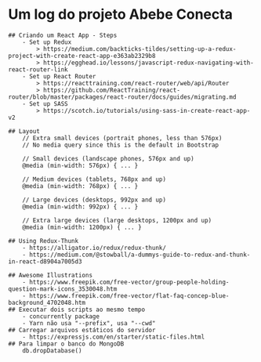 # Um log do projeto Abebe Conecta

    ## Criando um React App - Steps
        - Set up Redux
            > https://medium.com/backticks-tildes/setting-up-a-redux-project-with-create-react-app-e363ab2329b8
            > https://egghead.io/lessons/javascript-redux-navigating-with-react-router-link
        - Set up React Router
            > https://reacttraining.com/react-router/web/api/Router
            > https://github.com/ReactTraining/react-router/blob/master/packages/react-router/docs/guides/migrating.md
        - Set up SASS
            > https://scotch.io/tutorials/using-sass-in-create-react-app-v2

    ## Layout
        // Extra small devices (portrait phones, less than 576px)
        // No media query since this is the default in Bootstrap

        // Small devices (landscape phones, 576px and up)
        @media (min-width: 576px) { ... }

        // Medium devices (tablets, 768px and up)
        @media (min-width: 768px) { ... }

        // Large devices (desktops, 992px and up)
        @media (min-width: 992px) { ... }

        // Extra large devices (large desktops, 1200px and up)
        @media (min-width: 1200px) { ... }
    
    ## Using Redux-Thunk
        - https://alligator.io/redux/redux-thunk/
        - https://medium.com/@stowball/a-dummys-guide-to-redux-and-thunk-in-react-d8904a7005d3
        
    ## Awesome Illustrations
        - https://www.freepik.com/free-vector/group-people-holding-question-mark-icons_3530048.htm
        - https://www.freepik.com/free-vector/flat-faq-concep-blue-background_4702048.htm
    ## Executar dois scripts ao mesmo tempo
        - concurrently package
        - Yarn não usa "--prefix", usa "--cwd"
    ## Carregar arquivos estáticos do servidor
        - https://expressjs.com/en/starter/static-files.html
    ## Para limpar o banco do MongoDB
        db.dropDatabase()

